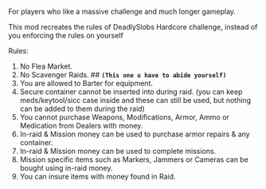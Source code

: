 For players who like a massive challenge and much longer gameplay.

This mod recreates the rules of DeadlySlobs Hardcore challenge, instead of you enforcing the rules on yourself

Rules:
1. No Flea Market.
2. No Scavenger Raids. ## **```(This one u have to abide yourself)```**
3. You are allowed to Barter for equipment.
4. Secure container cannot be inserted into during raid. (you can keep meds/keytool/sicc case inside and these can still be used, but nothing can be added to them during the raid)
5. You cannot purchase Weapons, Modifications, Armor, Ammo or Medication from Dealers with money.
6. In-raid & Mission money can be used to purchase armor repairs & any container.
7. In-raid & Mission money can be used to complete missions.
8. Mission specific items such as Markers, Jammers or Cameras can be bought using in-raid money.
9. You can insure items with money found in Raid.